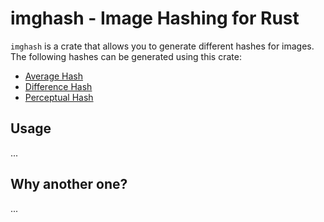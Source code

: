 # imghash - Image Hashing for Rust

`imghash` is a crate that allows you to generate different hashes for images. The following hashes can be
generated using this crate:

* [Average Hash](./docs/average.md)
* [Difference Hash](./docs/difference.md)
* [Perceptual Hash](./docs/perceptual.md)

## Usage

...


## Why another one?

...